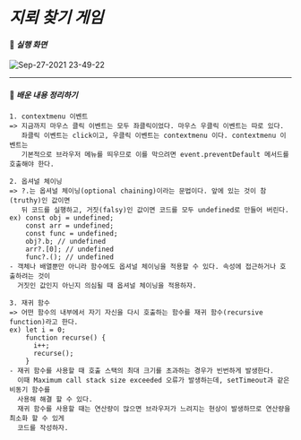 # *지뢰 찾기 게임*



#### 🎯 *실행 화면*


![Sep-27-2021 23-49-22](https://user-images.githubusercontent.com/86669143/134932254-f3ceaf90-07a0-452f-b2a3-fe1dab4d196f.gif)



---
#### 🧩 *배운 내용 정리하기*
    
    1. contextmenu 이벤트
    => 지금까지 마우스 클릭 이벤트는 모두 좌클릭이었다. 마우스 우클릭 이벤트는 따로 있다.
       좌클릭 이벤트는 click이고, 우클릭 이벤트는 contextmenu 이다. contextmenu 이벤트는
       기본적으로 브라우저 메뉴를 띄우므로 이를 막으려면 event.preventDefault 메서드를 호출해야 한다.
    
    2. 옵셔널 체이닝
    => ?.는 옵셔널 체이닝(optional chaining)이라는 문법이다. 앞에 있는 것이 참(truthy)인 값이면
       뒤 코드를 실행하고, 거짓(falsy)인 값이면 코드를 모두 undefined로 만들어 버린다.
    ex) const obj = undefined;
        const arr = undefined;
        const func = undefined;
        obj?.b; // undefined
        arr?.[0]; // undefined
        func?.(); // undefined
    - 객체나 배열뿐만 아니라 함수에도 옵셔널 체이닝을 적용할 수 있다. 속성에 접근하거나 호출하려는 것이
      거짓인 값인지 아닌지 의심될 때 옵셔널 체이닝을 적용하자.
    
    3. 재귀 함수
    => 어떤 함수의 내부에서 자기 자신을 다시 호출하는 함수를 재귀 함수(recursive function)라고 한다.
    ex) let i = 0;
        function recurse() {
          i++;
          recurse();
        }
    - 재귀 함수를 사용할 때 호출 스택의 최대 크기를 초과하는 경우가 빈번하게 발생한다.
      이때 Maximum call stack size exceeded 오류가 발생하는데, setTimeout과 같은 비동기 함수를 
      사용해 해결 할 수 있다.
      재귀 함수를 사용할 때는 연산량이 많으면 브라우저가 느려지는 현상이 발생하므로 연산량을 최소화 할 수 있게
      코드를 작성하자.